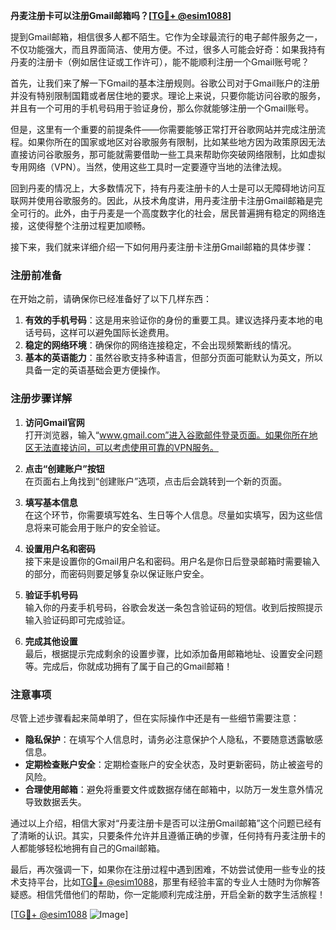 **丹麦注册卡可以注册Gmail邮箱吗？[[TG💪+ @esim1088](https://t.me/s/esim1088)]**

提到Gmail邮箱，相信很多人都不陌生。它作为全球最流行的电子邮件服务之一，不仅功能强大，而且界面简洁、使用方便。不过，很多人可能会好奇：如果我持有丹麦的注册卡（例如居住证或工作许可），能不能顺利注册一个Gmail账号呢？

首先，让我们来了解一下Gmail的基本注册规则。谷歌公司对于Gmail账户的注册并没有特别限制国籍或者居住地的要求。理论上来说，只要你能访问谷歌的服务，并且有一个可用的手机号码用于验证身份，那么你就能够注册一个Gmail账号。

但是，这里有一个重要的前提条件——你需要能够正常打开谷歌网站并完成注册流程。如果你所在的国家或地区对谷歌服务有限制，比如某些地方因为政策原因无法直接访问谷歌服务，那可能就需要借助一些工具来帮助你突破网络限制，比如虚拟专用网络（VPN）。当然，使用这些工具时一定要遵守当地的法律法规。

回到丹麦的情况上，大多数情况下，持有丹麦注册卡的人士是可以无障碍地访问互联网并使用谷歌服务的。因此，从技术角度讲，用丹麦注册卡注册Gmail邮箱是完全可行的。此外，由于丹麦是一个高度数字化的社会，居民普遍拥有稳定的网络连接，这使得整个注册过程更加顺畅。

接下来，我们就来详细介绍一下如何用丹麦注册卡注册Gmail邮箱的具体步骤：

### 注册前准备

在开始之前，请确保你已经准备好了以下几样东西：
1. **有效的手机号码**：这是用来验证你的身份的重要工具。建议选择丹麦本地的电话号码，这样可以避免国际长途费用。
2. **稳定的网络环境**：确保你的网络连接稳定，不会出现频繁断线的情况。
3. **基本的英语能力**：虽然谷歌支持多种语言，但部分页面可能默认为英文，所以具备一定的英语基础会更方便操作。

### 注册步骤详解

1. **访问Gmail官网**  
   打开浏览器，输入“www.gmail.com”进入谷歌邮件登录页面。如果你所在地区无法直接访问，可以考虑使用可靠的VPN服务。

2. **点击“创建账户”按钮**  
   在页面右上角找到“创建账户”选项，点击后会跳转到一个新的页面。

3. **填写基本信息**  
   在这个环节，你需要填写姓名、生日等个人信息。尽量如实填写，因为这些信息将来可能会用于账户的安全验证。

4. **设置用户名和密码**  
   接下来是设置你的Gmail用户名和密码。用户名是你日后登录邮箱时需要输入的部分，而密码则要足够复杂以保证账户安全。

5. **验证手机号码**  
   输入你的丹麦手机号码，谷歌会发送一条包含验证码的短信。收到后按照提示输入验证码即可完成验证。

6. **完成其他设置**  
   最后，根据提示完成剩余的设置步骤，比如添加备用邮箱地址、设置安全问题等。完成后，你就成功拥有了属于自己的Gmail邮箱！

### 注意事项

尽管上述步骤看起来简单明了，但在实际操作中还是有一些细节需要注意：

- **隐私保护**：在填写个人信息时，请务必注意保护个人隐私，不要随意透露敏感信息。
- **定期检查账户安全**：定期检查账户的安全状态，及时更新密码，防止被盗号的风险。
- **合理使用邮箱**：避免将重要文件或数据存储在邮箱中，以防万一发生意外情况导致数据丢失。

通过以上介绍，相信大家对“丹麦注册卡是否可以注册Gmail邮箱”这个问题已经有了清晰的认识。其实，只要条件允许并且遵循正确的步骤，任何持有丹麦注册卡的人都能够轻松地拥有自己的Gmail邮箱。

最后，再次强调一下，如果你在注册过程中遇到困难，不妨尝试使用一些专业的技术支持平台，比如[TG💪+ @esim1088](https://t.me/s/esim1088)，那里有经验丰富的专业人士随时为你解答疑惑。相信凭借他们的帮助，你一定能顺利完成注册，开启全新的数字生活旅程！

[[TG💪+ @esim1088](https://t.me/s/esim1088) ![Image](https://i.postimg.cc/4NQfJmqS/Snipaste-2025-05-13-00-14-12.png)]